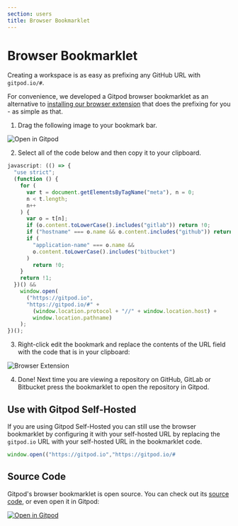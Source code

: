 ```yaml
---
section: users
title: Browser Bookmarklet
---
```


<script context="module">
  export const prerender = true;
</script>

# Browser Bookmarklet

Creating a workspace is as easy as prefixing any GitHub URL with `gitpod.io/#`.

For convenience, we developed a Gitpod browser bookmarklet as an alternative to [installing our browser extension](/docs/browser-extension) that does the
prefixing for you - as simple as that.

1. Drag the following image to your bookmark bar.

![Open in Gitpod](../../../static/images/docs/browser-bookmarklet.png)

2. Select all of the code below and then copy it to your clipboard.

```javascript
javascript: (() => {
  "use strict";
  (function () {
    for (
      var t = document.getElementsByTagName("meta"), n = 0;
      n < t.length;
      n++
    ) {
      var o = t[n];
      if (o.content.toLowerCase().includes("gitlab")) return !0;
      if ("hostname" === o.name && o.content.includes("github")) return !0;
      if (
        "application-name" === o.name &&
        o.content.toLowerCase().includes("bitbucket")
      )
        return !0;
    }
    return !1;
  })() &&
    window.open(
      ("https://gitpod.io",
      "https://gitpod.io/#" +
        (window.location.protocol + "//" + window.location.host) +
        window.location.pathname)
    );
})();
```

3. Right-click edit the bookmark and replace the contents of the URL field with the code that is in your clipboard:

![Browser Extension](../../../static/images/docs/browser-bookmarklet-edit.png)

4. Done! Next time you are viewing a repository on GitHub, GitLab or Bitbucket press the bookmarklet to open the repository in Gitpod.

## Use with Gitpod Self-Hosted

If you are using Gitpod Self-Hosted you can still use the browser bookmarklet by configuring it with your self-hosted URL by replacing the `gitpod.io` URL with your self-hosted URL in the bookmarklet code.

```javascript
window.open(("https://gitpod.io","https://gitpod.io/#
```

## Source Code

Gitpod's browser bookmarklet is open source. You can check out its [source code](https://github.com/gitpod-io/browser-bookmarklet), or even open it in Gitpod:

[![Open in Gitpod](https://gitpod.io/button/open-in-gitpod.svg)](https://gitpod.io/#https://github.com/gitpod-io/browser-bookmarklet)
